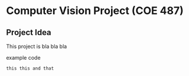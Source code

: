 Computer Vision Project (COE 487)
=================================

Project Idea
------------

This project is bla bla bla

example code

`this this and that`